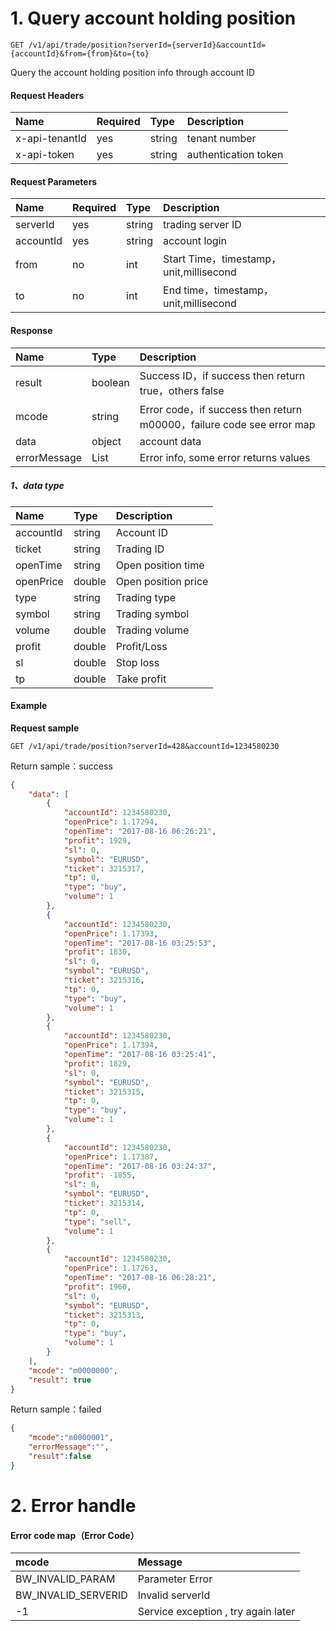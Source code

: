 # 1. Query account holding position

```
GET /v1/api/trade/position?serverId={serverId}&accountId={accountId}&from={from}&to={to}
```

Query the account holding position info through account ID

#### Request Headers

| Name | Required | Type | Description |
| :--- | :--- | :--- | :--- |
| x-api-tenantId | yes | string | tenant number |
| x-api-token | yes | string | authentication token |

#### Request Parameters

| Name | Required | Type | Description |
| :--- | :--- | :--- | :--- |
| serverId | yes | string | trading server ID |
| accountId | yes | string | account login |
| from | no | int | Start Time，timestamp，unit,millisecond |
| to | no | int | End time，timestamp，unit,millisecond |

#### Response


| Name | Type | Description |
| :--- | :--- | :--- |
| result | boolean |Success ID，if success then return true，others false |
| mcode | string | Error code，if success then return m00000，failure code see error map |
| data | object | account data |
| errorMessage | List | Error info, some error returns values|

##### 1、data type

| Name | Type | Description |
| :--- | :--- | :--- |
| accountId | string | Account ID |
| ticket | string | Trading ID |
| openTime | string | Open position time |
| openPrice | double | Open position price |
| type | string | Trading type |
| symbol | string | Trading symbol |
| volume | double | Trading volume |
| profit | double | Profit/Loss |
| sl | double | Stop loss |
| tp | double | Take profit |

#### Example

**Request sample**

```
GET /v1/api/trade/position?serverId=428&accountId=1234580230
```

Return sample：success

```json
{
    "data": [
        {
            "accountId": 1234580230,
            "openPrice": 1.17294,
            "openTime": "2017-08-16 06:26:21",
            "profit": 1929,
            "sl": 0,
            "symbol": "EURUSD",
            "ticket": 3215317,
            "tp": 0,
            "type": "buy",
            "volume": 1
        },
        {
            "accountId": 1234580230,
            "openPrice": 1.17393,
            "openTime": "2017-08-16 03:25:53",
            "profit": 1830,
            "sl": 0,
            "symbol": "EURUSD",
            "ticket": 3215316,
            "tp": 0,
            "type": "buy",
            "volume": 1
        },
        {
            "accountId": 1234580230,
            "openPrice": 1.17394,
            "openTime": "2017-08-16 03:25:41",
            "profit": 1829,
            "sl": 0,
            "symbol": "EURUSD",
            "ticket": 3215315,
            "tp": 0,
            "type": "buy",
            "volume": 1
        },
        {
            "accountId": 1234580230,
            "openPrice": 1.17387,
            "openTime": "2017-08-16 03:24:37",
            "profit": -1855,
            "sl": 0,
            "symbol": "EURUSD",
            "ticket": 3215314,
            "tp": 0,
            "type": "sell",
            "volume": 1
        },
        {
            "accountId": 1234580230,
            "openPrice": 1.17263,
            "openTime": "2017-08-16 06:28:21",
            "profit": 1960,
            "sl": 0,
            "symbol": "EURUSD",
            "ticket": 3215313,
            "tp": 0,
            "type": "buy",
            "volume": 1
        }
    ],
    "mcode": "m0000000",
    "result": true
}
```

Return sample：failed

```json
{
    "mcode":"m0000001",
    "errorMessage":"",
    "result":false
}
```

# 2. Error handle

#### Error code map（Error Code）

| mcode | Message |
| :--- | :--- |
| BW\_INVALID\_PARAM | Parameter Error |
| BW\_INVALID\_SERVERID | Invalid serverId |
| -1 | Service exception , try again later |



